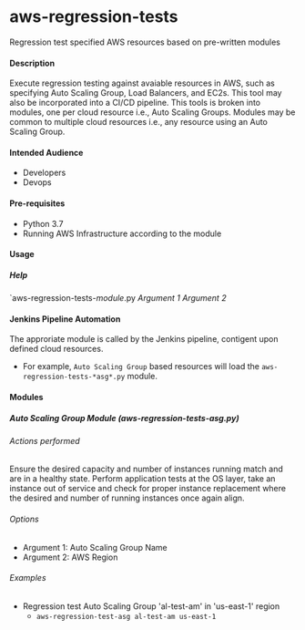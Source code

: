 # aws-regression-tests
Regression test specified AWS resources based on pre-written modules

#### Description
Execute regression testing against avaiable resources in AWS, such as specifying Auto Scaling Group, Load Balancers, and EC2s. This tool may also be incorporated into a CI/CD pipeline. This tools is broken into modules, one per cloud resource i.e., Auto Scaling Groups. Modules may be common to multiple cloud resources i.e., any resource using an Auto Scaling Group.

#### Intended Audience
* Developers
* Devops

#### Pre-requisites
* Python 3.7
* Running AWS Infrastructure according to the module

#### Usage

##### Help
`aws-regression-tests-*module*.py *Argument 1* *Argument 2*
 
#### Jenkins Pipeline Automation
 The approriate module is called by the Jenkins pipeline, contigent upon defined cloud resources.
 * For example, `Auto Scaling Group` based resources will load the `aws-regression-tests-*asg*.py` module.

#### Modules

##### Auto Scaling Group Module (aws-regression-tests-asg.py)
 
###### Actions performed
Ensure the desired capacity and number of instances running match and are in a healthy state. Perform application tests at the OS layer, take an instance out of service and check for proper instance replacement where the desired and number of running instances once again align.
 
###### Options

* Argument 1: Auto Scaling Group Name
* Argument 2: AWS Region

###### Examples

  * Regression test Auto Scaling Group 'al-test-am' in 'us-east-1' region
    * `aws-regression-test-asg al-test-am us-east-1`
